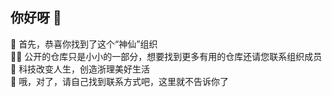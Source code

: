 ## 你好呀 👋

🌈 首先，恭喜你找到了这个“神仙”组织  
👩‍💻 公开的仓库只是小小的一部分，想要找到更多有用的仓库还请您联系组织成员  
🍿 科技改变人生，创造浙理美好生活  
🧙 哦，对了，请自己找到联系方式吧，这里就不告诉你了  
